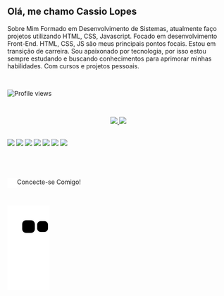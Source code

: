 ## Olá, me chamo Cassio Lopes

 Sobre Mim
Formado em Desenvolvimento de Sistemas, atualmente faço projetos utilizando HTML, CSS, Javascript. Focado em desenvolvimento Front-End. HTML, CSS, JS são meus principais pontos focais. Estou em transição de carreira. Sou apaixonado por tecnologia, por isso estou sempre estudando e buscando conhecimentos para aprimorar minhas habilidades. Com cursos e projetos pessoais.

<br>
<p align="left"> <img src="https://komarev.com/ghpvc/?username=Cassio-Lopes&color=blue" alt="Profile views"/></p> 
</br>

  <p align="center">
  <a href="https://github.com/Cassio-Lopes">
  <img height="180em" src="https://github-readme-stats-eight-theta.vercel.app/api?username=Cassio-Lopes&show_icons=true&theme=dracula&include_all_commits=true&count_private=true"/>
  <img height="180em"  src="https://github-readme-stats-eight-theta.vercel.app/api/top-langs/?username=Cassio-Lopes&layout=compact&langs_count=8&theme=dracula"/>
  </a>
  </p>





<div style="display: inline_block"><br>
<img height="40" src="https://cdn.jsdelivr.net/gh/devicons/devicon/icons/html5/html5-plain-wordmark.svg" />
<img height="40" src="https://cdn.jsdelivr.net/gh/devicons/devicon/icons/css3/css3-plain-wordmark.svg" />          
<img height="40" src="https://cdn.jsdelivr.net/gh/devicons/devicon/icons/sass/sass-original.svg" />
<img height="40" src="https://cdn.jsdelivr.net/gh/devicons/devicon/icons/javascript/javascript-plain.svg" />
<img height="40" src="https://cdn.jsdelivr.net/gh/devicons/devicon/icons/typescript/typescript-original.svg" />
<img height="40" src="https://cdn.jsdelivr.net/gh/devicons/devicon/icons/react/react-original-wordmark.svg"/>   
<img height="40" src="https://cdn.jsdelivr.net/gh/devicons/devicon/icons/git/git-original.svg" />
</div>         

#


 
<br>

Concecte-se Comigo!
<a href="https://www.linkedin.com/in/cassio-lopes-659b1215b/" target="_blank"><img align="left" alt="LinkedIn" width="22px" src="https://github.com/Aakarsh-B/trying-repos/blob/master/linkedin.svg" />

 
 </br> 
  
  

![snake gif](https://github.com/Cassio-Lopes/cassio-lopes/blob/output/github-contribution-grid-snake.svg)     

          
